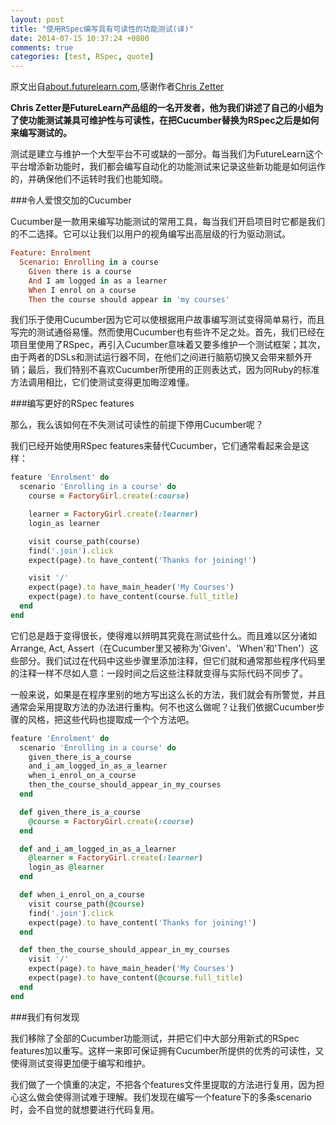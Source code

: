 ```yaml
---
layout: post
title: "使用RSpec编写具有可读性的功能测试(译)"
date: 2014-07-15 10:37:24 +0800
comments: true
categories: [test, RSpec, quote]
---
```

原文出自[about.futurelearn.com](https://about.futurelearn.com/blog/how-we-write-readable-feature-tests-with-rspec/?utm_source=rubyweekly&utm_medium=email),感谢作者[Chris Zetter](https://www.futurelearn.com/profiles/1390)

**Chris Zetter是FutureLearn产品组的一名开发者，他为我们讲述了自己的小组为了使功能测试兼具可维护性与可读性，在把Cucumber替换为RSpec之后是如何来编写测试的。**

测试是建立与维护一个大型平台不可或缺的一部分。每当我们为FutureLearn这个平台增添新功能时，我们都会编写自动化的功能测试来记录这些新功能是如何运作的，并确保他们不运转时我们也能知晓。

###令人爱恨交加的Cucumber

Cucumber是一款用来编写功能测试的常用工具，每当我们开启项目时它都是我们的不二选择。它可以让我们以用户的视角编写出高层级的行为驱动测试。

``` ruby
Feature: Enrolment
  Scenario: Enrolling in a course
    Given there is a course
    And I am logged in as a learner
    When I enrol on a course
    Then the course should appear in 'my courses'
```

我们乐于使用Cucumber因为它可以使根据用户故事编写测试变得简单易行，而且写完的测试通俗易懂。然而使用Cucumber也有些许不足之处。首先，我们已经在项目里使用了RSpec，再引入Cucumber意味着又要多维护一个测试框架；其次，由于两者的DSLs和测试运行器不同，在他们之间进行脑筋切换又会带来额外开销；最后，我们特别不喜欢Cucumber所使用的正则表达式，因为同Ruby的标准方法调用相比，它们使测试变得更加晦涩难懂。

###编写更好的RSpec features

那么，我么该如何在不失测试可读性的前提下停用Cucumber呢？

我们已经开始使用RSpec features来替代Cucumber，它们通常看起来会是这样：

```ruby
feature 'Enrolment' do
  scenario 'Enrolling in a course' do
    course = FactoryGirl.create(:course)

    learner = FactoryGirl.create(:learner)
    login_as learner

    visit course_path(course)
    find('.join').click
    expect(page).to have_content('Thanks for joining!')

    visit '/'
    expect(page).to have_main_header('My Courses')
    expect(page).to have_content(course.full_title)
  end
end
```

它们总是趋于变得很长，使得难以辨明其究竟在测试些什么。而且难以区分诸如Arrange, Act, Assert（在Cucumber里又被称为'Given'、'When'和'Then'）这些部分。我们试过在代码中这些步骤里添加注释，但它们就和通常那些程序代码里的注释一样不尽如人意：一段时间之后这些注释就变得与实际代码不同步了。

一般来说，如果是在程序里别的地方写出这么长的方法，我们就会有所警觉，并且通常会采用提取方法的办法进行重构。何不也这么做呢？让我们依据Cucumber步骤的风格，把这些代码也提取成一个个方法吧。

```ruby
feature 'Enrolment' do
  scenario 'Enrolling in a course' do
    given_there_is_a_course
    and_i_am_logged_in_as_a_learner
    when_i_enrol_on_a_course
    then_the_course_should_appear_in_my_courses
  end

  def given_there_is_a_course
    @course = FactoryGirl.create(:course)
  end

  def and_i_am_logged_in_as_a_learner
    @learner = FactoryGirl.create(:learner)
    login_as @learner
  end

  def when_i_enrol_on_a_course
    visit course_path(@course)
    find('.join').click
    expect(page).to have_content('Thanks for joining!')
  end

  def then_the_course_should_appear_in_my_courses
    visit '/'
    expect(page).to have_main_header('My Courses')
    expect(page).to have_content(@course.full_title)
  end
end
```

###我们有何发现

我们移除了全部的Cucumber功能测试，并把它们中大部分用新式的RSpec features加以重写。这样一来即可保证拥有Cucumber所提供的优秀的可读性，又使得测试变得更加便于编写和维护。

我们做了一个慎重的决定，不把各个features文件里提取的方法进行复用，因为担心这么做会使得测试难于理解。我们发现在编写一个feature下的多条scenario时，会不自觉的就想要进行代码复用。